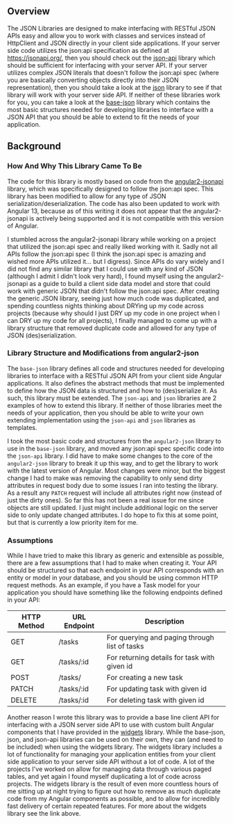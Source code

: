 ## Overview

The JSON Libraries are designed to make interfacing with RESTful JSON APIs easy and allow you to work with classes and services instead of HttpClient and JSON directly in your client side applications. If your server side code utilizes the json:api specification as defined at https://jsonapi.org/, then you should check out the [json-api](json-api) library which should be sufficient for interfacing with your server API. If your server utilizes complex JSON literals that doesn't follow the json:api spec (where you are basically converting objects directly into their JSON representation), then you should take a look at the [json](json) library to see if that library will work with your server side API. If neither of these libraries work for you, you can take a look at the [base-json](base-json) library which contains the most basic structures needed for developing libraries to interface with a JSON API that you should be able to extend to fit the needs of your application.

## Background 

### How And Why This Library Came To Be

The code for this library is mostly based on code from the
[angular2-jsonapi](https://github.com/ghidoz/angular2-jsonapi) library, which
was specifically designed to follow the json:api spec. This library has been
modified to allow for any type of JSON serialization/deserialization. The code
has also been updated to work with Angular 13, because as of this writing it does not appear that the angular2-jsonapi is actively being supported and it is not compatible with this version of Angular.

I stumbled across the angular2-jsonapi library while working on a project that utilized the json:api spec and really liked working with it. Sadly not all APIs follow the json:api spec (I think the json:api spec is amazing and wished more APIs utilized it... but I digress). Since APIs do vary widely and I did not find any similar library that I could use with any kind of JSON (although I admit I didn't look very hard), I found myself using the angular2-jsonapi as a guide to build a client side data model and store that could work with generic JSON that didn't follow the json:api spec. After creating the generic JSON library, seeing just how much code was duplicated, and spending countless nights thinking about DRYing up my code across projects (because why should I just DRY up my code in one project when I can DRY up my code for all projects), I finally managed to come up with a library structure that removed duplicate code and allowed for any type of JSON (des)serialization.

### Library Structure and Modifications from angular2-json

The `base-json` library defines all code and structures needed for developing libraries to interface with a RESTful JSON API from your client side Angular applications. It also defines the abstract methods that must be implemented to define how the JSON data is structured and how to (des)serialize it. As such, this library must be extended. The `json-api` and `json` libraries are 2 examples of how to extend this library. If neither of those libraries meet the needs of your application, then you should be able to write your own extending implementation using the `json-api` and `json` libraries as templates.

I took the most basic code and structures from the `angular2-json` library to use in the `base-json` library, and moved any json:api spec specific code into the `json-api` library. I did have to make some changes to the core of the `angular2-json` library to break it up this way, and to get the library to work with the latest version of Angular. Most changes were minor, but the biggest change I had to make was removing the capability to only send dirty attributes in request body due to some issues I ran into testing the library. As a result any `PATCH` request will include all attributes right now (instead of just the dirty ones). So far this has not been a real issue for me since objects are still updated. I just might include additional logic on the server side to only update changed attributes. I do hope to fix this at some point, but that is currently a low priority item for me.

### Assumptions

While I have tried to make this library as generic and extensible as possible,
there are a few assumptions that I had to make when creating it. Your API should
be structured so that each endpoint in your API corresponds with an entity or
model in your database, and you should be using common HTTP request methods. As
an example, if you have a Task model for your application you should have
something like the following endpoints defined in your API:

| HTTP Method | URL Endpoint | Description                                   |
| ----------- | ------------ | --------------------------------------------- |
| GET         | /tasks       | For querying and paging through list of tasks |
| GET         | /tasks/:id   | For returning details for task with given id  |
| POST        | /tasks/      | For creating a new task                       |
| PATCH       | /tasks/:id   | For updating task with given id               |
| DELETE      | /tasks/:id   | For deleting task with given id               |

Another reason I wrote this library was to provide a base line client API for
interfacing with a JSON server side API to use with custom built Angular
components that I have provided in the [widgets](./widgets) library. While
the base-json, json, and json-api libraries can be used on their own, they can
(and need to be included) when using the widgets library. The widgets library
includes a lot of functionality for managing your application entities from
your client side application to your server side API without a lot of code. A
lot of the projects I've worked on allow for managing data through various
paged tables, and yet again I found myself duplicating a lot of code across
projects. The widgets library is the result of even more countless hours of me
sitting up at night trying to figure out how to remove as much duplicate code
from my Angular components as possible, and to allow for incredibly fast
delivery of certain repeated features. For more about the widgets library see
the link above.
